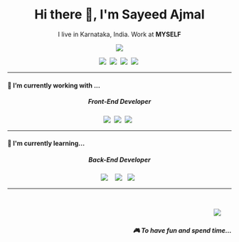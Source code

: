 <h1 align='center'> Hi there 👋, I'm Sayeed Ajmal </h1>

<p align='center'>
  I live in Karnataka, India. Work at <b>MYSELF</b>
</p>

<p align='center'>
  <img src="https://visitor-badge.glitch.me/badge?page_id=StefanyVasc.StefanyVasc??style=for-the-badge&logo=appveyor">
</p>

<p align='center'>
 &nbsp;&nbsp;<a href="https://twitter.com/sayeedajmal6"><img src="https://img.shields.io/badge/twitter-%231DA1F2.svg?&style=for-the-badge&logo=twitter&logoColor=white" /></a>&nbsp;&nbsp;<a href="mailto:sayeedajmala06@gmail.com"><img src="https://img.shields.io/badge/gmail-%23D14836.svg?&style=for-the-badge&logo=gmail&logoColor=white" /></a>&nbsp;&nbsp;<a href="https://www.facebook.com/sayeedajmala06"><img src="https://img.shields.io/badge/Facebook-1877F2?style=for-the-badge&logo=facebook&logoColor=white"></a>&nbsp;&nbsp;<a href="https://www.instagram.com/sayeed__ajmal"><img src="https://img.shields.io/badge/Instagram-E4405F?style=for-the-badge&logo=instagram&logoColor=white"></a> &nbsp;&nbsp;
</p>

<hr>

<h4> 🔭 I’m currently working with ...</h4>

<h5 align="center">Front-End Developer</h5>

<p align="center">
  &nbsp;&nbsp;<img src="https://img.shields.io/badge/html5%20-%23e34f26.svg?&style=for-the-badge&logo=html5&logoColor=white" />&nbsp;&nbsp;<img src="https://img.shields.io/badge/CSS3-1572B6?&style=for-the-badge&logo=css3&logoColor=white" />&nbsp;&nbsp;<img src="https://img.shields.io/badge/Bootstrap-563D7C?style=for-the-badge&logo=bootstrap&logoColor=white">&nbsp; &nbsp;&nbsp;
</p>

<hr>

<h4>🌱 I'm currently learning...</h4>
<h5 align="center">Back-End Developer</h5>
<p align="center" >
   &nbsp;&nbsp;<img src="https://img.shields.io/badge/Java-ED8B00?style=for-the-badge&logo=java&logoColor=white" />&nbsp;&nbsp;&nbsp;&nbsp;<img src="https://img.shields.io/badge/PHP-777BB4?style=for-the-badge&logo=php&logoColor=white" />&nbsp;&nbsp;&nbsp;<img src="https://img.shields.io/badge/Dart-0175C2?style=for-the-badge&logo=dart&logoColor=white" />&nbsp;&nbsp;&nbsp;&nbsp;
</p>

<hr>

<br>
<p align="right">
  <a href="https://open.spotify.com/playlist/2w8GYqYdH6ve3g0nGcJcgE?si=7bCl8yynR2Saz4VPR6mDXQ"><img src="https://img.shields.io/badge/spotify-%231ED760.svg?&style=for-the-badge&logo=spotify&logoColor=white" /></a>&nbsp;&nbsp;&nbsp;&nbsp;&nbsp;&nbsp;
  <h5 align="right">🎮 To have fun and spend time...</h5>
</p>

